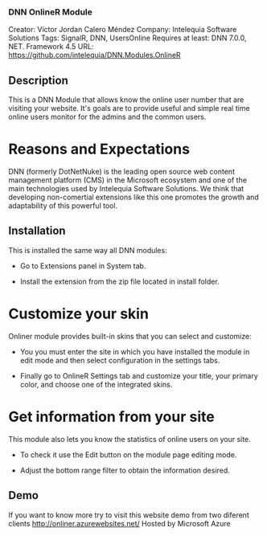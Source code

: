 ### DNN OnlineR Module ###

Creator: Víctor Jordan Calero Méndez
Company: Intelequia Software Solutions
Tags: SignalR, DNN, UsersOnline
Requires at least: DNN 7.0.0, NET. Framework 4.5
URL: https://github.com/intelequia/DNN.Modules.OnlineR

## Description ##

This is a DNN Module that allows know the online user number that are visiting your website.
It's goals are to provide useful and simple real time online users monitor for the admins and the common users.

# Reasons and Expectations #

DNN (formerly DotNetNuke) is the leading open source web content management platform (CMS) in the Microsoft ecosystem and one of the main technologies used by Intelequia Software Solutions. We think that developing non-comertial extensions like this one promotes the growth and adaptability of this powerful tool.

## Installation ##

This is installed the same way all DNN modules:

 * Go to Extensions panel in System tab.

 * Install the extension from the zip file located in install folder.


# Customize your skin #
Onliner module provides built-in skins that you can select and customize:

 * You you must enter the site in which you have installed the module in edit mode and then select configuration in the settings tabs.
 
 * Finally go to OnlineR Settings tab and customize your title, your primary color, and choose one of the integrated skins.
 
 
# Get information from your site #

This module also lets you know the statistics of online users on your site.

 * To check it use the Edit button on the module page editing mode.
 
 * Adjust the bottom range filter to obtain the information desired.
 
 
## Demo ##
If you want to know more try to visit this website demo from two diferent clients http://onliner.azurewebsites.net/
Hosted by Microsoft Azure